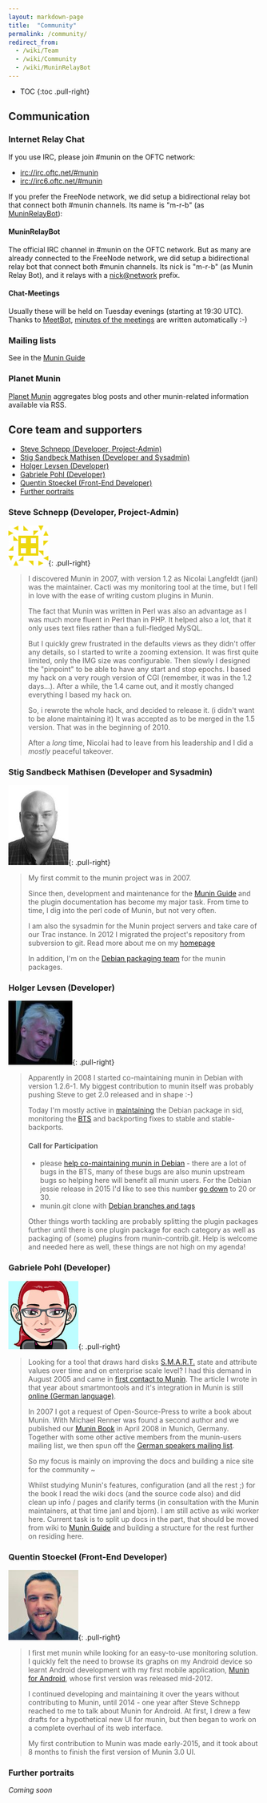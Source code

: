 ```yaml
---
layout: markdown-page
title:  "Community"
permalink: /community/
redirect_from:
  - /wiki/Team
  - /wiki/Community
  - /wiki/MuninRelayBot
---
```


* TOC
{:toc .pull-right}

## Communication

### Internet Relay Chat
If you use IRC, please join #munin on the OFTC network:

- [irc://irc.oftc.net/#munin](irc://irc.oftc.net/#munin)
- [irc://irc6.oftc.net/#munin](irc://irc6.oftc.net/#munin)

If you prefer the FreeNode network, we did setup a bidirectional relay bot that connect both #munin channels. Its name
is "m-r-b" (as [MuninRelayBot](#muninrelaybot)):

#### MuninRelayBot
The official IRC channel in #munin on the OFTC network.
But as many are already connected to the FreeNode network, we did setup a bidirectional relay bot that connect both #munin channels.
Its nick is "m-r-b" (as Munin Relay Bot), and it relays with a <nick@network> prefix.

#### Chat-Meetings
Usually these will be held on Tuesday evenings (starting at 19:30 UTC). Thanks to [​MeetBot](http://wiki.debian.org/MeetBot),
[​minutes of the meetings](http://meetbot.debian.net/munin/) are written automatically :-)

### Mailing lists
See in the [Munin Guide](http://munin.readthedocs.org/en/latest/preface/moreinfo.html#mailing-lists)

### Planet Munin
[Planet Munin](http://planet.munin-monitoring.org/) aggregates blog posts and other munin-related information available via RSS.

## Core team and supporters

- [Steve Schnepp (Developer, Project-Admin)](#steve-schnepp-developer-project-admin)
- [Stig Sandbeck Mathisen (Developer and Sysadmin)](#stig-sandbeck-mathisen-developer-and-sysadmin)
- [Holger Levsen (Developer)](#holger-levsen-developer)
- [Gabriele Pohl (Developer)](#gabriele-pohl-developer)
- [Quentin Stoeckel (Front-End Developer)](#quentin-stoeckel-front-end-developer)
- [Further portraits](#further-portraits)

### Steve Schnepp (Developer, Project-Admin)
![Steve Schnepp](/assets/img/community/steve-schnepp.png){: .pull-right}

> I discovered Munin in 2007, with version 1.2 as Nicolai Langfeldt (janl) was the maintainer. Cacti was my monitoring
tool at the time, but I fell in love with the ease of writing custom plugins in Munin.
>
> The fact that Munin was written in Perl was also an advantage as I was much more fluent in Perl than in PHP. It helped
also a lot, that it only uses text files rather than a full-fledged MySQL.
>
> But I quickly grew frustrated in the defaults views as they didn't offer any details, so I started to write a zooming
extension. It was first quite limited, only the IMG size was configurable. Then slowly I designed the "pinpoint" to be
able to have any start and stop epochs. I based my hack on a very rough version of CGI (remember, it was in the 1.2 days...).
After a while, the 1.4 came out, and it mostly changed everything I based my hack on.
>
> So, i rewrote the whole hack, and decided to release it. (i didn't want to be alone maintaining it) It was accepted as to
be merged in the 1.5 version. That was in the beginning of 2010.
>
> After a *long* time, Nicolai had to leave from his leadership and I did a *mostly* peaceful takeover.


### Stig Sandbeck Mathisen (Developer and Sysadmin)
![Stig Sandbeck Mathisen](/assets/img/community/stig-sandbeck-mathisen.jpg){: .pull-right}

> My first commit to the munin project was in 2007.
>
> Since then, development and maintenance for the ​[Munin Guide](https://munin.readthedocs.org/) and the plugin documentation
has become my major task. From time to time, I dig into the perl code of Munin, but not very often.
>
> I am also the sysadmin for the Munin project servers and take care of our Trac instance. In 2012 I migrated the project's
repository from subversion to git. Read more about me on my ​[homepage](http://fnord.no/)
>
> In addition, I'm on the [​Debian packaging team](http://packages.qa.debian.org/m/munin.html) for the munin packages.


### Holger Levsen (Developer)
![Holger Levsen](/assets/img/community/holger-levsen.jpg){: .pull-right}

> Apparently in 2008 I started co-maintaining munin in Debian with version 1.2.6-1. My biggest contribution to munin
itself was probably pushing Steve to get 2.0 released and in shape :-)
>
> Today I'm mostly active in [​maintaining](http://packages.qa.debian.org/m/munin.html) the Debian package in sid, monitoring
the [​BTS](http://bugs.debian.org/src:munin) and backporting fixes to stable and stable-backports.
>
> #### Call for Participation
> - please [​help co-maintaining munin in Debian](http://bugs.debian.org/cgi-bin/bugreport.cgi?bug=655889) - there are a lot
of bugs in the BTS, many of these bugs are also munin upstream bugs so helping here will benefit all munin users. For
the Debian jessie release in 2015 I'd like to see this number ​[go down](http://qa.debian.org/data/bts/graphs/m/munin.png) to 20 or 30.
> - munin.git clone with [​Debian branches and tags](http://anonscm.debian.org/gitweb/?p=collab-maint/munin.git)
>
> Other things worth tackling are probably splitting the plugin packages further until there is one plugin package for each
category as well as packaging of (some) plugins from munin-contrib.git. Help is welcome and needed here as well, these
things are not high on my agenda!


### Gabriele Pohl (Developer)
![Gabriele Pohl](/assets/img/community/gabriele-pohl.jpg){: .pull-right}

> Looking for a tool that draws hard disks ​[S.M.A.R.T.](http://en.wikipedia.org/wiki/S.M.A.R.T.) state and attribute values
over time and on enterprise scale level? I had this demand in August 2005 and came in
[​first contact to Munin](https://sourceforge.net/mailarchive/message.php?msg_id=4318405). The article I wrote in that year
about smartmontools and it's integration in Munin is still ​[online (German language)](http://www.linux-magazin.de/Ausgaben/2005/10/Na-wie-geht-s-uns-denn-heute).
>
> In 2007 I got a request of Open-Source-Press to write a book about Munin. With Michael Renner was found a second author
and we published our ​[Munin Book](http://www.opensourcepress.de/de/produkte/Munin/128/978-3-937514-48-2) in April 2008
in Munich, Germany. Together with some other active members from the munin-users mailing list, we then spun off the
[German speakers mailing list](https://lists.sourceforge.net/lists/listinfo/munin-users-de).
>
> So my focus is mainly on improving the docs and building a nice site for the community ~
>
> Whilst studying Munin's features, configuration (and all the rest ;) for the book I read the wiki docs (and the source
code also) and did clean up info / pages and clarify terms (in consultation with the Munin maintainers, at that time janl
and bjorn). I am still active as wiki worker here. Current task is to split up docs in the part, that should be moved
from wiki to [​Munin Guide](https://munin.readthedocs.org/) and building a structure for the rest further on residing here.


### Quentin Stoeckel (Front-End Developer)
![Quentin Stoeckel](/assets/img/community/quentin-stoeckel.jpg){: .pull-right}

> I first met munin while looking for an easy-to-use monitoring solution. I quickly felt the need to browse its graphs on
my Android device so learnt Android development with my first mobile application, [Munin for Android](https://github.com/chteuchteu/Munin-for-Android),
whose first version was released mid-2012.
>
> I continued developing and maintaining it over the years without contributing to Munin, until 2014 - one year after Steve
Schnepp reached to me to talk about Munin for Android. At first, I drew a few drafts for a hypothetical new UI for munin,
but then began to work on a complete overhaul of its web interface.
>
> My first contribution to Munin was made early-2015, and it took about 8 months to finish the first version of Munin 3.0 UI.

### Further portraits
*Coming soon*
